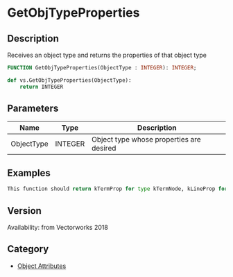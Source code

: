 # GetObjTypeProperties

## Description
Receives an object type and returns the properties of that object type

```pascal
FUNCTION GetObjTypeProperties(ObjectType : INTEGER): INTEGER;
```

```python
def vs.GetObjTypeProperties(ObjectType):
    return INTEGER
```

## Parameters
|Name|Type|Description|
|---|---|---|
|ObjectType|INTEGER|Object type whose properties are desired|

## Examples
```python
This function should return kTermProp for type kTermNode, kLineProp for kLineNode and so on for all existing object types that are defined in Objs.TDType.h.
```

## Version
Availability: from Vectorworks 2018

## Category
* [Object Attributes](../Categories/Object%20Attributes.md)
